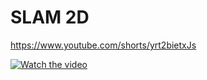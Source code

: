 # SLAM 2D

https://www.youtube.com/shorts/yrt2bietxJs

[![Watch the video](https://i.ytimg.com/vi_webp/yrt2bietxJs/oar2.webp)](https://www.youtube.com/shorts/yrt2bietxJs)

